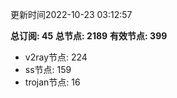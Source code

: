 更新时间2022-10-23 03:12:57

**总订阅: 45**
**总节点: 2189**
**有效节点: 399**
- v2ray节点: 224
- ss节点: 159
- trojan节点: 16
